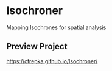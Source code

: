 # Isochroner
Mapping Isochrones for spatial analysis

## Preview Project
https://ctrepka.github.io/Isochroner/
